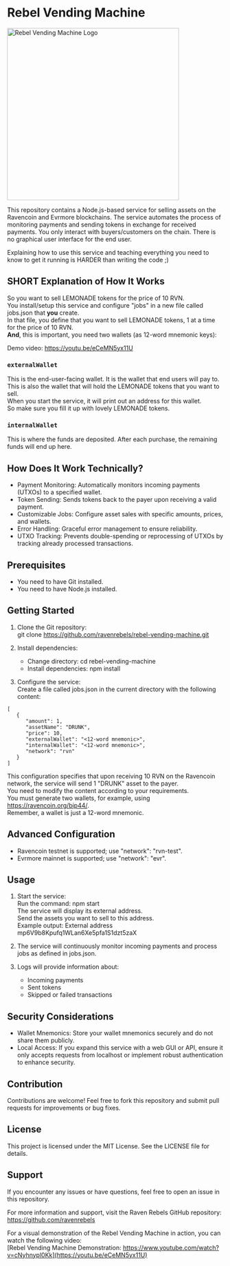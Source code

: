 # Rebel Vending Machine
<img src="https://github.com/user-attachments/assets/6657cb96-a69b-42f2-b0c9-9a9b9a96e9b4" alt="Rebel Vending Machine Logo" width="400">



This repository contains a Node.js-based service for selling assets on the Ravencoin and Evrmore blockchains. The service automates the process of monitoring payments and sending tokens in exchange for received payments. You only interact with buyers/customers on the chain. There is no graphical user interface for the end user.

Explaining how to use this service and teaching everything you need to know to get it running is HARDER than writing the code ;)

## SHORT Explanation of How It Works

So you want to sell LEMONADE tokens for the price of 10 RVN.  
You install/setup this service and configure "jobs" in a new file called jobs.json that **you** create.  
In that file, you define that you want to sell LEMONADE tokens, 1 at a time for the price of 10 RVN.  
**And**, this is important, you need two wallets (as 12-word mnemonic keys):

Demo video: https://youtu.be/eCeMN5yx11U


### `externalWallet`

This is the end-user-facing wallet. It is the wallet that end users will pay to.  
This is also the wallet that will hold the LEMONADE tokens that you want to sell.  
When you start the service, it will print out an address for this wallet.  
So make sure you fill it up with lovely LEMONADE tokens.

### `internalWallet`

This is where the funds are deposited. After each purchase, the remaining funds will end up here.

## How Does It Work Technically?

- Payment Monitoring: Automatically monitors incoming payments (UTXOs) to a specified wallet.
- Token Sending: Sends tokens back to the payer upon receiving a valid payment.
- Customizable Jobs: Configure asset sales with specific amounts, prices, and wallets.
- Error Handling: Graceful error management to ensure reliability.
- UTXO Tracking: Prevents double-spending or reprocessing of UTXOs by tracking already processed transactions.

## Prerequisites

- You need to have Git installed.
- You need to have Node.js installed.

## Getting Started

1. Clone the Git repository:  
   git clone https://github.com/ravenrebels/rebel-vending-machine.git

2. Install dependencies:

   - Change directory: cd rebel-vending-machine
   - Install dependencies: npm install

3. Configure the service:  
   Create a file called jobs.json in the current directory with the following content:

```
[
   {
      "amount": 1,
      "assetName": "DRUNK",
      "price": 10,
      "externalWallet": "<12-word mnemonic>",
      "internalWallet": "<12-word mnemonic>",
      "network": "rvn"
   }
]
```

This configuration specifies that upon receiving 10 RVN on the Ravencoin network, the service will send 1 "DRUNK" asset to the payer.  
You need to modify the content according to your requirements.  
You must generate two wallets, for example, using https://ravencoin.org/bip44/.  
Remember, a wallet is just a 12-word mnemonic.

## Advanced Configuration

- Ravencoin testnet is supported; use "network": "rvn-test".
- Evrmore mainnet is supported; use "network": "evr".

## Usage

1. Start the service:  
   Run the command: npm start  
   The service will display its external address.  
   Send the assets you want to sell to this address.  
   Example output: External address mp6V9b8Kpufq1WLan6Xe5pfa1S1dzt5zaX

2. The service will continuously monitor incoming payments and process jobs as defined in jobs.json.

3. Logs will provide information about:
   - Incoming payments
   - Sent tokens
   - Skipped or failed transactions

## Security Considerations

- Wallet Mnemonics: Store your wallet mnemonics securely and do not share them publicly.
- Local Access: If you expand this service with a web GUI or API, ensure it only accepts requests from localhost or implement robust authentication to enhance security.

## Contribution

Contributions are welcome! Feel free to fork this repository and submit pull requests for improvements or bug fixes.

## License

This project is licensed under the MIT License. See the LICENSE file for details.

## Support

If you encounter any issues or have questions, feel free to open an issue in this repository.

For more information and support, visit the Raven Rebels GitHub repository:  
https://github.com/ravenrebels

For a visual demonstration of the Rebel Vending Machine in action, you can watch the following video:  
[Rebel Vending Machine Demonstration: https://www.youtube.com/watch?v=cNyhnypl0Kk](https://youtu.be/eCeMN5yx11U)
